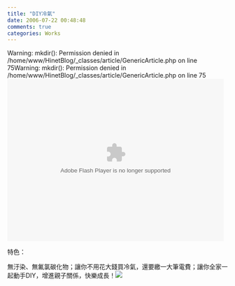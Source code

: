 ```yaml
---
title: "DIY冷氣"
date: 2006-07-22 00:48:48
comments: true
categories: Works
---
```

Warning: mkdir(): Permission denied in /home/www/HinetBlog/_classes/article/GenericArticle.php on line 75Warning: mkdir(): Permission denied in /home/www/HinetBlog/_classes/article/GenericArticle.php on line 75<OBJECT classid='clsid:D27CDB6E-AE6D-11cf-96B8-444553540000'				 codebase='http://download.macromedia.com/pub/shockwave/cabs/flash/swflash.cab#version=7,0,19,0'				 ID='main' WIDTH='495' HEIGHT='371' ALIGN=''>				 <PARAM NAME=menu VALUE=false>				 <PARAM NAME=movie VALUE='/_service/paint/swf/show.swf?xml_url=/flash_config.xml&server_url=/_users&service_url=/_service/paint/&act=show'> <PARAM NAME=quality VALUE=high> <PARAM NAME=bgcolor VALUE=#FFFFFF> 				 <embed name='main' src='/_service/paint/swf/show.swf?xml_url=/flash_config.xml&server_url=/_users&service_url=/_service/paint/&act=show' quality='high' bgcolor='#ffffff' width='495' height='371' align='middle' allowScriptAccess='sameDomain' type='application/x-shockwave-flash' pluginspage='http://www.macromedia.com/go/getflashplayer' />									</OBJECT><p>特色：</p><p>無汙染、無氟氯碳化物；讓你不用花大錢買冷氣，還要繳一大筆電費；讓你全家一起動手DIY，增進親子關係，快樂成長！![](/images/slum-area/210_m13.gif)</p>
